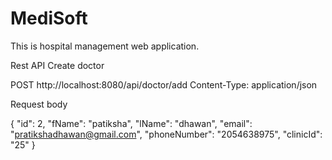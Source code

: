 # MediSoft
This is hospital management web application.

Rest API 
Create doctor

POST http://localhost:8080/api/doctor/add
Content-Type: application/json

Request body

{
"id": 2,
"fName": "patiksha",
"lName": "dhawan",
"email": "pratikshadhawan@gmail.com",
"phoneNumber": "2054638975",
"clinicId": "25"
}
